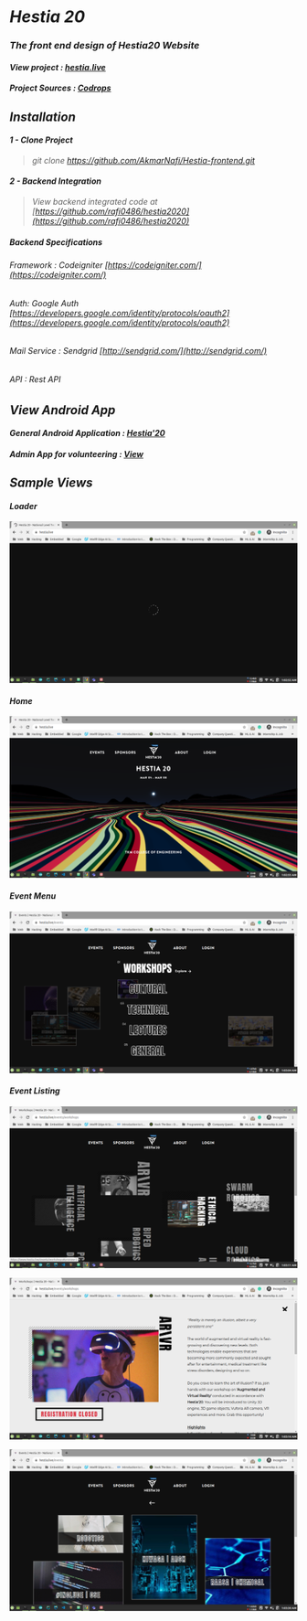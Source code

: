# ___Hestia 20___

### _The front end design of Hestia20 Website_
#### _View project : [hestia.live](https://www.hestia.live)_
#### _Project Sources : [Codrops](https://tympanus.net/codrops/)_
## _Installation_
#### _1 - Clone Project_
>_git clone https://github.com/AkmarNafi/Hestia-frontend.git_
#### _2 - Backend Integration_
>_View backend integrated code at [https://github.com/rafi0486/hestia2020](https://github.com/rafi0486/hestia2020)_

##### _Backend Specifications_
###### _Framework : Codeigniter [https://codeigniter.com/](https://codeigniter.com/)_
###### _Auth: Google Auth [https://developers.google.com/identity/protocols/oauth2](https://developers.google.com/identity/protocols/oauth2)_
###### _Mail Service : Sendgrid [http://sendgrid.com/](http://sendgrid.com/)_
###### _API : Rest API_

## ___View Android App___
#### _General Android Application : [Hestia'20](https://play.google.com/store/apps/details?id=live.hestia.app)_
#### _Admin App for volunteering : [View](https://www.hestia.live/admin_app)_

## ___Sample Views___

#### _Loader_

![Home](https://raw.githubusercontent.com/AkmarNafi/Hestia-frontend/master/git_img/1.png)

#### _Home_
![Home](https://raw.githubusercontent.com/AkmarNafi/Hestia-frontend/master/git_img/2.png)

#### _Event Menu_

![Home](https://raw.githubusercontent.com/AkmarNafi/Hestia-frontend/master/git_img/3.png)

#### _Event Listing_

![Home](https://raw.githubusercontent.com/AkmarNafi/Hestia-frontend/master/git_img/4.png)

![Home](https://raw.githubusercontent.com/AkmarNafi/Hestia-frontend/master/git_img/5.png)

![Home](https://raw.githubusercontent.com/AkmarNafi/Hestia-frontend/master/git_img/6.png)
